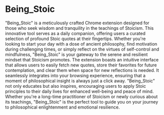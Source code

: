 # Being_Stoic
"Being_Stoic" is a meticulously crafted Chrome extension designed for those who seek wisdom and tranquility in the teachings of Stoicism. This innovative tool serves as a daily companion, offering users a curated selection of profound Stoic quotes at their fingertips. Whether you're looking to start your day with a dose of ancient philosophy, find motivation during challenging times, or simply reflect on the virtues of self-control and mindfulness, "Being_Stoic" is your gateway to the serene and resilient mindset that Stoicism promotes. The extension boasts an intuitive interface that allows users to easily fetch new quotes, store their favorites for future contemplation, and clear them when space for new reflections is needed. It seamlessly integrates into your browsing experience, ensuring that a moment of philosophical insight is always just a click away. "Being_Stoic" not only educates but also inspires, encouraging users to apply Stoic principles to their daily lives for enhanced well-being and peace of mind. Whether you're a long-time practitioner of Stoicism or newly curious about its teachings, "Being_Stoic" is the perfect tool to guide you on your journey to philosophical enlightenment and emotional resilience.
